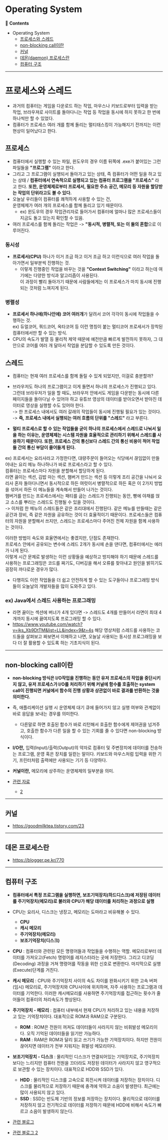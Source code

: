 # Operating System

📖 **Contents**

- Operating System
  - [프로세스와 스레드](#프로세스와-스레드)
  - [non-blocking call이란](#non-blocking-call이란)
  - [커널](#커널)
  - [데몬(daemon) 프로세스란](#데몬-프로세스란)
  - [컴퓨터 구조](#컴퓨터-구조)


* * *

# 프로세스와 스레드
- 과거의 컴퓨터는 게임을 다운로드 하는 작업, 마우스나 키보드로부터 입력을 받는 작업, 브라우져로 사이트를 돌아다니는 작업 등 작업을 동시에 하지 못하고 한 번에 하나씩만 할 수 있었다.
- 컴퓨터가 프로세스 여러 개를 함께 돌리는 멀티태스킹이 가능해지기 전까지는 이런 현상이 일어났다고 한다.

## 프로세스
- 컴퓨터에서 실행할 수 있는 파일, 윈도우의 경우 이름 뒤쪽에 .exe가 붙어있는 그런 파일들을 **"프로그램"** 이라고 한다.
- 그리고 그 프로그램이 실행되서 돌아가고 있는 상태, 즉 컴퓨터가 어떤 일을 하고 있는 상태 / **컴퓨터에서 연속적으로 실행되고 있는 컴퓨터 프로그램을 "프로세스"** 라고 한다. **또한, 운영체제로부터 프로세서, 필요한 주소 공간, 메모리 등 자원을 할당받는 작업의 단위라고도 볼 수 있다.**
- 오늘날 우리들이 컴퓨터를 쾌적하게 사용할 수 있는 건,  
  운영체제가 여러 개의 프로세스를 함께 돌리고 있기 때문이다.
  - ex) 윈도우의 경우 작업관리자로 들어가서 컴퓨터에 얼마나 많은 프로세스들이 지금도 돌고 있는지 확인할 수 있음.
- 여러 프로세스를 함께 돌리는 작업은 -> **"동시적, 병렬적, 또는 이 둘의 혼합**으로 이루어진다.

### 동시성
- **프로세서(CPU)** 하나가 이거 조금 하고 이거 조금 하고 이런식으로 여러 작업을 돌아가면서 일부분씩 진행하는 것.
  - 이렇게 진행중인 작업을 바꾸는 것을 **"Context Switching"** 이라고 하는데 여기에는 다양한 방식과 알고리즘이 사용된다.  
    이 과정이 빨리 돌아가기 때문에 사람들에게는 이 프로세스가 마치 동시에 진행되는 것처럼 느껴지게 된다.

### 병렬성
- **프로세서 하나에(하나안에) 코어 여러개**가 달려서 코어 각각이 동시에 작업들을 수행하는 것.  
  ex) 듀얼코어, 쿼드코어, 옥타코어 등 이런 명칭이 붙는 멀티코어 프로세서가 장착된 컴퓨터에서만 할 수 있는 방식.
- CPU의 속도가 발열 등 물리적 제약 때문에 예전만큼 빠르게 발전하지 못하자, 그 대안으로 코어를 여러 개 달아서 작업을 분담할 수 있도록 만든 것이다.


## 스레드
- 컴퓨터는 현재 여러 프로세스를 함께 돌릴 수 있게 되었지만, 이걸로 충분할까?
- 브라우저도 하나의 프로그램이고 이게 돌면서 하나의 프로세스가 진행되고 있다.     
  그런데 브라우저가 일을 할 때도, 브라우저 안에서도 게임을 다운받는 동시에 다른 페이지들을 돌아다닐 수 있어야 하고 유튜브 영상의 데이터를 받아오면서 받아진 데이터로 영상을 실행할 수도 있어야 한다.   
  -> 한 프로세스 내에서도 여러 갈래의 작업들이 동시에 진행될 필요가 있는 것이다.   
  -> **즉, 프로세스 내에서 실행되는 여러 흐름의 단위를 "스레드"** 라고 부른다.

- **멀티 프로세스로 할 수 있는 작업들을 굳이 하나의 프로세스에서 스레드로 나눠서 일을 하는 이유는, 운영체제는 시스템 자원을 효율적으로 관리하기 위해서 스레드를 사용하기 때문이다. 또한, 프로세스 간의 통신보다 스레드 간의 통신 비용이 적어 작업들 간의 통신 부담이 줄어들게 된다.**

ex) 프로세서는 요리사라고 가정한다면, 대량주문이 들어오는 식당에서 끊임없이 만들어내는 요리 메뉴 하나하나가 바로 프로세스라고 할 수 있다.  
    컴퓨터는 프로세스마다 자원을 분할해서 할당하게 된다.  
    라면 끓이는 섹션, 김밥 마는 섹션, 햄버거 만드는 섹션 등 이렇게 조리 공간을 나눠서 요리사 혼자 돌아다니면서 동시적으로 하든 여럿이서 병렬적으로 하든 혹은 이 2가지 방법을 섞어서 하든 이 메뉴들을 계속해서 만들어 나가는 것이다.  
    햄버거를 만드는 프로세스에서는 패티를 굽는 스레드가 진행되는 동안, 빵에 야채를 얹고 소스를 뿌리는 스레드도 진행될 수 있을 것이다.  
    -> 이처럼 한 메뉴의 스레드들은 같은 조리대에서 진행된다. 같은 메뉴를 만들때는 같은 공간과 장비, 즉 같은 자원을 공유하는 것이 더 효율적이기 때문이다. 프로세스들은 컴퓨터의 자원을 분할해서 쓰지만, 스레드는 프로세스마다 주어진 전체 자원을 함께 사용하는 것이다.
    
이러한 방법이 속도와 효율면에서는 좋겠지만, 단점도 존재한다.  
프로세스 안에서 공유되는 변수에 스레드 2개가 동시에 손을 댄다면, 컴퓨터에서는 에러가 나게 된다.  
이렇게 시간 문제로 발생하는 이런 상황들을 예상하고 방지해야 하기 때문에 스레드를 사용하는 프로그래밍은 코드를 짜기도, 디버깅을 해서 오류를 찾아내고 원인을 밝히기도 굉장히 까다로운 경우가 많다.

- 다행히도 이런 작업들을 더 쉽고 안전하게 할 수 있는 도구들이나 프로그래밍 방식들이 오늘날의 개발자들을 많이 도와주고 있다.


### ex) Java에서 스레드 사용하는 프로그래밍
- 라면 끓이는 섹션에 버너가 4개 있다면 -> 스레드도 4개를 만들어서 라면이 최대 4개까지 동시에 끓여지도록 프로그래밍 할 수 있다. 
- https://www.youtube.com/watch?v=iks_Xb9DtTM&list=LL&index=9&t=4s 해당 영상처럼 스레드를 사용하는 코드들을 살펴보고 짜보면서 이해하고 나면, 오늘날 사용되는 동시성 프로그래밍을 보다 더 잘 활용할 수 있도록 하는 기초지식이 된다. 


* * *

## non-blocking call이란
- **non-blocking 방식은 I/O작업을 진행하는 동안 유저 프로세스의 작업을 중단시키지 않고, 유저 프로세스가 I/O를 처리하기 위해 커널에 함수를 호출하는 system call이 진행되면 커널에서 함수의 진행 상황과 상관없이 바로 결과를 반환하는 것을 의미한다.**
- 즉, 애플리케이션 실행 시 운영체제 대기 큐에 들어가지 않고 실행 여부와 관계없이 바로 응답을 보내는 경우를 의미한다. 
  - 다른말로 하면 호출된 함수가 바로 리턴해서 호출한 함수에게 제어권을 넘겨주고, 호출한 함수가 다른 일을 할 수 있는 기회를 줄 수 있다면 non-blocking 방식이다.

- **I/O란,** 입력(Input)/출력(Output)의 약자로 컴퓨터 및 주변장치에 데이터를 전송하는 프로그램, 운영 혹은 장치를 일컫는 말이다. 키보드와 마우스처럼 입력을 위한 기기, 프린터처럼 출력에만 사용되는 기기 등 다양하다.
- **커널이란,** 메모리에 상주하는 운영체제의 일부분을 의미.

- [관련 자료](https://yoonucho.github.io/review/2019/02/26/sync_async_blocking_non-blocking.html)
  - [2](https://asfirstalways.tistory.com/348)


* * *

## 커널
- https://goodmilktea.tistory.com/23


* * *

## 데몬 프로세스란
- https://blogger.pe.kr/770


* * *

## 컴퓨터 구조
- **컴퓨터에서 특정 프로그램을 실행하면, 보조기억장치(하드디스크)에 저장된 데이터를 주기억장치(메모리)로 불러와 CPU가 해당 데이터를 처리하는 과정으로 실행**
- CPU는 요리사, 디스크는 냉장고, 메모리는 도마라고 비유해볼 수 있다.
  - **CPU**
  - **캐시 메모리**
  - **주기억장치(메모리)**
  - **보조기억장치(디스크)**

- **CPU** : 컴퓨터와 관련된 모든 명령어들과 작업들을 수행하는 역할. 메모리로부터 데이터를 가져오고(Fetch) 명령어를 레지스터라는 곳에 저장한다. 그리고 디코딩(Decoding) 과정을 거쳐 명령어를 작동을 위한 신호로 변환한다. 마지막으로 실행(Execute)단계를 거친다.

- **캐시 메모리** : CPU와 주기억장치 사이의 속도 차이를 완화시키기 위한 고속 버퍼(임시) 메모리로, 주기억장치와 CPU사이에 위치하며, 자주 사용하는 프로그램과 데이터를 기억한다. 이러한 캐시메모리를 사용하면 주기억장치를 접근하는 횟수가 줄어들어 컴퓨터의 처리속도가 향상된다.

- **주기억장치 - 메모리** : 컴퓨터 내부에서 현재 CPU가 처리하고 있는 내용을 저장하고 있는 기억장치이다. 대표적으로 ROM과 RAM으로 구분된다.
  - **ROM** : ROM은 전원이 꺼져도 데이터들이 사라지지 않는 비휘발성 메모리이다. 오직 기억된 데이터들을 읽기만 가능하다.
  - **RAM** : RAM은 ROM과 달리 읽고 쓰기가 가능한 기억장치이다. 하지만 전원이 끊어지면 데이터가 전부 지워지는 휘발성 메모리이다. 

- **보조기억장치 - 디스크** : 물리적인 디스크가 연결되어있는 기억장치로, 주기억장치 보다는 느리지만 컴퓨터 전원을 끄더라도 저장된 데이터가 사라지지 않고 영구적으로 보관할 수 있는 장치이다. 대표적으로 HDD와 SSD가 있다.
  - **HDD** : 물리적인 디스크를 고속으로 회전시켜 데이터를 저장하는 장치이다. 디스크를 물리적으로 저장하기 때문에 충격에 약하고 소음이 발생한다. 최근에는 많이 사용되지 않고 있다.
  - **SSD** : SSD는 반도체 기반의 정보를 저장하는 장치이다. 물리적으로 데이터를 저장하지 않고 전기적으로 데이터를 저장하기 때문에 HDD에 비해서 속도가 빠르고 소음이 발생하지 않는다. 

- [관련 블로그](https://coding-factory.tistory.com/357)
- [관련 블로그 2](https://mindstation.tistory.com/152)






